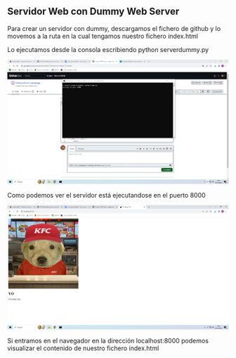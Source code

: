 ## Servidor Web con Dummy Web Server

Para crear un servidor con dummy, descargamos el fichero de github y lo movemos a la ruta en la cual tengamos nuestro fichero index.html

Lo ejecutamos desde la consola escribiendo python serverdummy.py

![CMD](img5.png)

Como podemos ver el servidor está ejecutandose en el puerto 8000

![Server](img6.png)

Si entramos en el navegador en la dirección localhost:8000 podemos visualizar el contenido de nuestro fichero index.html
